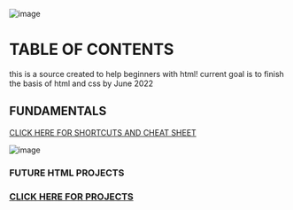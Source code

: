 ![image](https://user-images.githubusercontent.com/115853526/209459578-b7119a01-4341-4f02-8789-ca4d9983f36e.png)
<html>            
<head>            
</head>           
<body>          
<h1> TABLE OF CONTENTS </h1>
<p> this is a source created to help beginners with html! current goal is to finish the basis of html and css by June 2022 </p>
<h2> FUNDAMENTALS </h2>
<a href="https://github.com/Kloepetr/HTML-notes/tree/main/fundamentals." a>
CLICK HERE FOR SHORTCUTS AND CHEAT SHEET </a> 
</body>
</html>

![image](https://user-images.githubusercontent.com/115853526/209459634-5e80a5da-2ade-41ac-bf57-7409fa04d6b0.png)
<html>            
<head>            
</head>           
<body> 
<h3> FUTURE HTML PROJECTS <h3>
<a href="https://github.com/Kloepetr/HTML-notes/tree/main/project"a>
CLICK HERE FOR PROJECTS </a>
</body>
</html>   





